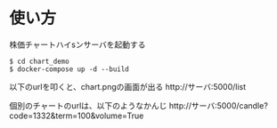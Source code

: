 
# 使い方


株価チャートハイsンサーバを起動する
~~~
$ cd chart_demo
$ docker-compose up -d --build
~~~

以下のurlを叩くと、chart.pngの画面が出る
http://サーバ:5000/list

個別のチャートのurlは、以下のようなかんじ
http://サーバ:5000/candle?code=1332&term=100&volume=True


